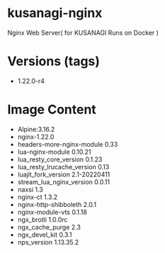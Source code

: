 # kusanagi-nginx

Nginx Web Server( for KUSANAGI Runs on Docker )

# Versions (tags)

- 1.22.0-r4

# Image Content

- Alpine:3.16.2
- nginx-1.22.0
- headers-more-nginx-module 0.33
- lua-nginx-module 0.10.21
- lua_resty_core_version 0.1.23
- lua_resty_lrucache_version 0.13
- luajit_fork_version 2.1-20220411
- stream_lua_nginx_version 0.0.11
- naxsi 1.3
- nginx-ct 1.3.2
- nginx-http-shibboleth 2.0.1
- nginx-module-vts 0.1.18
- ngx_brotli 1.0.0rc
- ngx_cache_purge 2.3
- ngx_devel_kit 0.3.1
- nps_version 1.13.35.2

